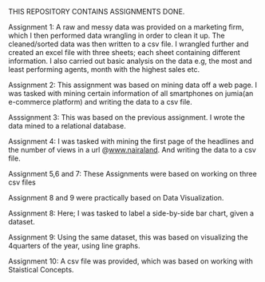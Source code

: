 THIS REPOSITORY CONTAINS ASSIGNMENTS DONE.

Assignment 1: A raw and messy data was provided on a marketing firm, which I then performed data wrangling in order to clean it up. The cleaned/sorted data was then written to a csv file.
I wrangled further and created an excel file with three sheets; each sheet containing different information.
I also carried out basic analysis on the data e.g, the most and least performing agents, month with the highest sales etc.


Assignment 2: This assignment was based on mining data off a web page. I was tasked with mining certain information of all smartphones on jumia(an e-commerce platform) and writing the data to a csv file.


Asssignment 3: This was based on the previous assignment. I wrote the data mined to a relational database.



Assignment 4: I was tasked with mining the first page of the headlines and the number of views in a url @www.nairaland. And writing the data to a csv file.


Assignment 5,6 and 7: These Assignments were based on working on three csv files


Assignment 8 and 9 were practically based on Data Visualization.

Assignment 8: Here; I was tasked to label a side-by-side bar chart, given a dataset.

Assignment 9: Using the same dataset, this was based on visualizing the 4quarters of the year, using line graphs.

   
Assignment 10: A csv file was provided, which was based on working with Staistical Concepts.
